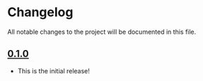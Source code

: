 # Changelog

All notable changes to the project will be documented in this file.

## [0.1.0]

- This is the initial release!

[0.1.0]: https://github.com/detra-lab/eslint-config/releases/tag/0.1.0

